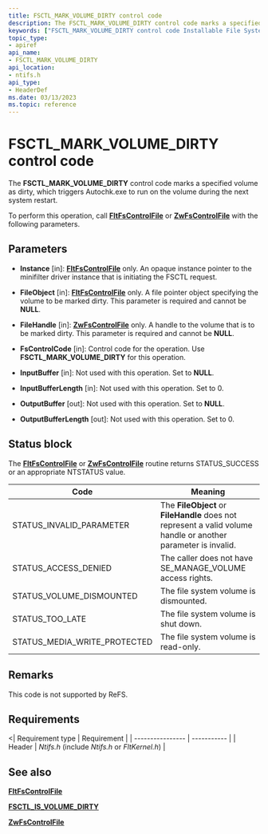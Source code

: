 ```yaml
---
title: FSCTL_MARK_VOLUME_DIRTY control code
description: The FSCTL_MARK_VOLUME_DIRTY control code marks a specified volume as dirty, which triggers Autochk.exe to run on the volume during the next system restart.
keywords: ["FSCTL_MARK_VOLUME_DIRTY control code Installable File System Drivers"]
topic_type:
- apiref
api_name:
- FSCTL_MARK_VOLUME_DIRTY
api_location:
- ntifs.h
api_type:
- HeaderDef
ms.date: 03/13/2023
ms.topic: reference
---
```


# FSCTL_MARK_VOLUME_DIRTY control code

The **FSCTL_MARK_VOLUME_DIRTY** control code marks a specified volume as dirty, which triggers Autochk.exe to run on the volume during the next system restart.

To perform this operation, call [**FltFsControlFile**](/windows-hardware/drivers/ddi/fltkernel/nf-fltkernel-fltfscontrolfile) or [**ZwFsControlFile**](/previous-versions/ff566462(v=vs.85)) with the following parameters.

## Parameters

- **Instance** [in]: [**FltFsControlFile**](/windows-hardware/drivers/ddi/fltkernel/nf-fltkernel-fltfscontrolfile) only. An opaque instance pointer to the minifilter driver instance that is initiating the FSCTL request.

- **FileObject** [in]: [**FltFsControlFile**](/windows-hardware/drivers/ddi/fltkernel/nf-fltkernel-fltfscontrolfile) only. A file pointer object specifying the volume to be marked dirty. This parameter is required and cannot be **NULL**.

- **FileHandle** [in]: [**ZwFsControlFile**](/previous-versions/ff566462(v=vs.85)) only. A handle to the volume that is to be marked dirty. This parameter is required and cannot be **NULL**.

- **FsControlCode** [in]: Control code for the operation. Use **FSCTL_MARK_VOLUME_DIRTY** for this operation.

- **InputBuffer** [in]: Not used with this operation. Set to **NULL**.

- **InputBufferLength** [in]: Not used with this operation. Set to 0.

- **OutputBuffer** [out]: Not used with this operation. Set to **NULL**.

- **OutputBufferLength** [out]: Not used with this operation. Set to 0.

## Status block

The [**FltFsControlFile**](/windows-hardware/drivers/ddi/fltkernel/nf-fltkernel-fltfscontrolfile) or [**ZwFsControlFile**](/previous-versions/ff566462(v=vs.85)) routine returns STATUS_SUCCESS or an appropriate NTSTATUS value.

| Code | Meaning |
| ---- | ------- |
| STATUS_INVALID_PARAMETER | The **FileObject** or **FileHandle** does not represent a valid volume handle or another parameter is invalid. |
| STATUS_ACCESS_DENIED | The caller does not have SE_MANAGE_VOLUME access rights. |
| STATUS_VOLUME_DISMOUNTED | The file system volume is dismounted. |
| STATUS_TOO_LATE | The file system volume is shut down. |
| STATUS_MEDIA_WRITE_PROTECTED | The file system volume is read-only. |

## Remarks

This code is not supported by ReFS.

## Requirements

<| Requirement type | Requirement |
| ---------------- | ----------- |
| Header | *Ntifs.h* (include *Ntifs.h* or *FltKernel.h*) |

## See also

[**FltFsControlFile**](/windows-hardware/drivers/ddi/fltkernel/nf-fltkernel-fltfscontrolfile)

[**FSCTL_IS_VOLUME_DIRTY**](fsctl-is-volume-dirty.md)

[**ZwFsControlFile**](/previous-versions/ff566462(v=vs.85))
